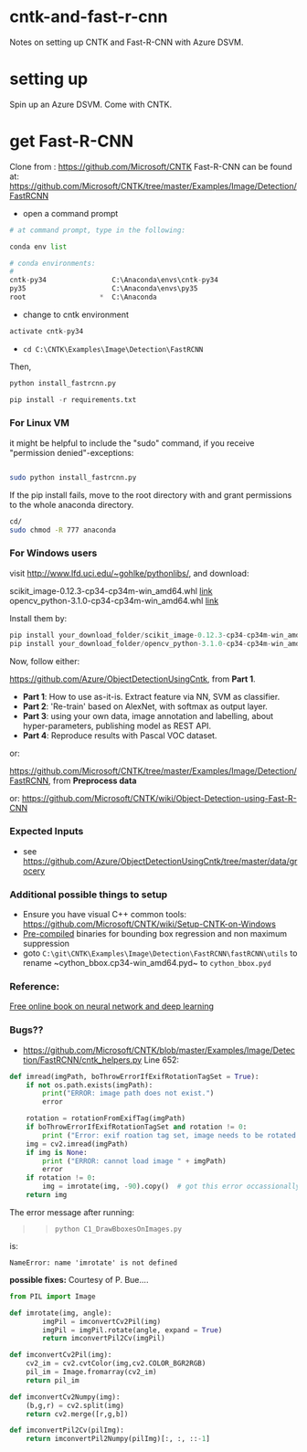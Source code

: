 # cntk-and-fast-r-cnn
Notes on setting up CNTK and Fast-R-CNN with Azure DSVM.

# setting up
Spin up an Azure DSVM. Come with CNTK.

# get Fast-R-CNN
Clone from : https://github.com/Microsoft/CNTK
Fast-R-CNN can be found at: https://github.com/Microsoft/CNTK/tree/master/Examples/Image/Detection/FastRCNN


- open a command prompt

```python
# at command prompt, type in the following:

conda env list

# conda environments:
#
cntk-py34                C:\Anaconda\envs\cntk-py34
py35                     C:\Anaconda\envs\py35
root                  *  C:\Anaconda
```

- change to cntk environment

```python
activate cntk-py34
```

- `cd C:\CNTK\Examples\Image\Detection\FastRCNN`

Then,

```python
python install_fastrcnn.py

pip install -r requirements.txt
```

### For Linux VM
it might be helpful to include the "sudo" command, if you receive "permission denied"-exceptions:

```bash

sudo python install_fastrcnn.py

```

If the pip install fails, move to the root directory with and grant permissions to the whole anaconda directory.

```bash
cd/
sudo chmod -R 777 anaconda
```

### For Windows users
visit http://www.lfd.uci.edu/~gohlke/pythonlibs/, and download:

scikit_image-0.12.3-cp34-cp34m-win_amd64.whl [link](http://www.lfd.uci.edu/~gohlke/pythonlibs/#scikit-image)  
opencv_python-3.1.0-cp34-cp34m-win_amd64.whl [link](http://www.lfd.uci.edu/~gohlke/pythonlibs/#opencv)

Install them by:

```python
pip install your_download_folder/scikit_image-0.12.3-cp34-cp34m-win_amd64.whl
pip install your_download_folder/opencv_python-3.1.0-cp34-cp34m-win_amd64.whl
```
Now, follow either:

https://github.com/Azure/ObjectDetectionUsingCntk, from **Part 1**. 
- **Part 1**: How to use as-it-is. Extract feature via NN, SVM as classifier.
- **Part 2**: 'Re-train' based on AlexNet, with softmax as output layer.
- **Part 3**: using your own data, image annotation and labelling, about hyper-parameters, publishing model as REST API.
- **Part 4**: Reproduce results with Pascal VOC dataset.

or:

https://github.com/Microsoft/CNTK/tree/master/Examples/Image/Detection/FastRCNN, from **Preprocess data**

or:
https://github.com/Microsoft/CNTK/wiki/Object-Detection-using-Fast-R-CNN

### Expected Inputs
- see https://github.com/Azure/ObjectDetectionUsingCntk/tree/master/data/grocery

### Additional possible things to setup
- Ensure you have visual C++ common tools: https://github.com/Microsoft/CNTK/wiki/Setup-CNTK-on-Windows
- [Pre-compiled](https://github.com/Microsoft/CNTK/wiki/Object-Detection-using-Fast-R-CNN#pre-compiled-binaries-for-bounding-box-regression-and-non-maximum-suppression) binaries for bounding box regression and non maximum suppression 
-  goto `C:\git\CNTK\Examples\Image\Detection\FastRCNN\fastRCNN\utils` to rename ~cython_bbox.cp34-win_amd64.pyd~ to `cython_bbox.pyd`

### Reference:
[Free online book on neural network and deep learning](http://neuralnetworksanddeeplearning.com/index.html)

### Bugs??
- https://github.com/Microsoft/CNTK/blob/master/Examples/Image/Detection/FastRCNN/cntk_helpers.py 
Line 652:
```python
def imread(imgPath, boThrowErrorIfExifRotationTagSet = True):
    if not os.path.exists(imgPath):
        print("ERROR: image path does not exist.")
        error

    rotation = rotationFromExifTag(imgPath)
    if boThrowErrorIfExifRotationTagSet and rotation != 0:
        print ("Error: exif roation tag set, image needs to be rotated by %d degrees." % rotation)
    img = cv2.imread(imgPath)
    if img is None:
        print ("ERROR: cannot load image " + imgPath)
        error
    if rotation != 0:
        img = imrotate(img, -90).copy()  # got this error occassionally without copy "TypeError: Layout of the output array img is incompatible with cv::Mat"
    return img
```
The error message after running:

>> `python C1_DrawBboxesOnImages.py`

is:

`NameError: name 'imrotate' is not defined`

**possible fixes:**
Courtesy of P. Bue....
```python
from PIL import Image

def imrotate(img, angle):
        imgPil = imconvertCv2Pil(img)
        imgPil = imgPil.rotate(angle, expand = True)
        return imconvertPil2Cv(imgPil)

def imconvertCv2Pil(img):
    cv2_im = cv2.cvtColor(img,cv2.COLOR_BGR2RGB)
    pil_im = Image.fromarray(cv2_im)
    return pil_im

def imconvertCv2Numpy(img):
    (b,g,r) = cv2.split(img)
    return cv2.merge([r,g,b])

def imconvertPil2Cv(pilImg):
    return imconvertPil2Numpy(pilImg)[:, :, ::-1]
```

